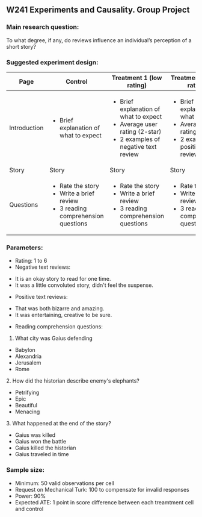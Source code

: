 ## W241 Experiments and Causality. Group Project

### Main research question:

To what degree, if any, do reviews influence an individual’s perception of a short story?


### Suggested experiment design:


| Page         | Control                               | Treatment 1 (low rating)              | Treatment 2 (high rating)             |
|--------------|---------------------------------------|---------------------------------------|---------------------------------------|
| Introduction | <ul><li>Brief explanation of what to expect</li></ul> | <ul><li>Brief explanation of what to expect</li><li>Average user rating (2-star)</li><li>2 examples of negative text review</li></ul> | <ul><li>Brief explanation of what to expect</li><li>Average user rating (5-star)</li><li>2 examples of positive text review</li></ul> |
| Story        | Story | Story | Story |
| Questions    | <ul><li>Rate the story</li><li>Write a brief review</li><li>3 reading comprehension questions</li></ul>| <ul><li>Rate the story</li><li>Write a brief review</li><li>3 reading comprehension questions</li></ul> | <ul><li>Rate the story</li><li>Write a brief review</li><li>3 reading comprehension questions</li></ul> |


### Parameters:

 - Rating: 1 to 6
 - Negative text reviews:

 <ul><li>It is an okay story to read for one time. </li><li>It was a little convoluted story, didn't feel the suspense. </li></ul>

 - Positive text reviews:

<ul><li>That was both bizarre and amazing. </li><li>It was entertaining, creative to be sure. </li></ul>

 - Reading comprehension questions:

  1. What city was Gaius defending
 <ul><li>Babylon</li><li>Alexandria</li><li>Jerusalem</li><li>Rome</li></ul>
  2. How did the historian describe enemy's elephants?
 <ul><li>Petrifying</li><li>Epic</li><li>Beautiful</li><li>Menacing</li></ul>
  3. What happened at the end of the story?
 <ul><li>Gaius was killed</li><li>Gaius won the battle</li><li>Gaius killed the historian</li><li>Gaius traveled in time</li></ul>

### Sample size:

 - Minimum: 50 valid observations per cell
 - Request on Mechanical Turk: 100 to compensate for invalid responses
 - Power: 90%
 - Expected ATE: 1 point in score difference between each treamtment cell and control
